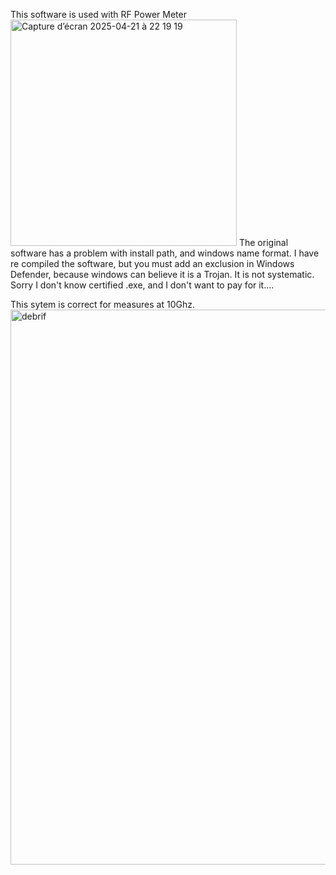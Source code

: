 This software is used with RF Power Meter
<img width="362" alt="Capture d’écran 2025-04-21 à 22 19 19" src="https://github.com/user-attachments/assets/9aab48d8-390e-4187-9bbe-c6f3b1461672" />
The original software has a problem with install path, and windows name format.
I have re compiled the software, but you must add an exclusion in Windows Defender, because windows can believe it is a Trojan. It is not systematic.
Sorry I don't know certified .exe, and I don't want to pay for it....

This sytem is correct for measures at 10Ghz.
<img width="888" alt="debrif" src="https://github.com/user-attachments/assets/ec9f6b68-33fe-4be1-837c-0daf14ebbb4d" />



